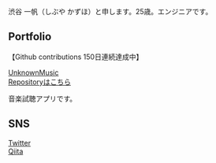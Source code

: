 渋谷 一帆（しぶや かずほ）と申します。25歳。エンジニアです。

## Portfolio
【Github contributions 150日連続達成中】

[UnknownMusic](https://www.unknownmusic.net/)  
[Repositoryはこちら](https://github.com/Kazuho-Shibuya/unknownmusic)

音楽試聴アプリです。  

## SNS
[Twitter](https://twitter.com/kazuho_web)  
[Qiita](https://qiita.com/studyitpc)

